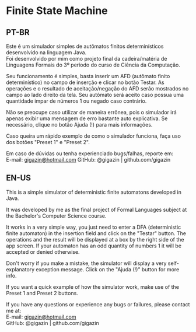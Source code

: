 # Finite State Machine

## PT-BR

Este é um simulador simples de autômatos finitos determinísticos desenvolvido na linguagem Java.  
Foi desenvolvido por mim como projeto final da cadeira/matéria de Linguagens Formais do 3º período do curso de Ciência da Computação.

Seu funcionamento é simples, basta inserir um AFD (autômato finito determinístico) no campo de inserção e clicar no botão Testar. As operações e o resultado de aceitação/negação do AFD serão mostrados no campo ao lado direito da tela. Seu autômato será aceito caso possua uma quantidade impar de números 1 ou negado caso contrário.

Não se preocupe caso utilizar de maneira errônea, pois o simulador irá apenas exibir uma mensagem de erro bastante auto explicativa. Se necessário, clique no botão Ajuda (!) para mais informações.  

Caso queira um rápido exemplo de como o simulador funciona, faça uso dos botões "Preset 1" e "Preset 2".

Em caso de dúvidas ou tenha experienciado bugs/falhas, reporte em:  
E-mail: gigazin@hotmail.com
GitHub: @gigazin | github.com/gigazin

## EN-US

This is a simple simulator of deterministic finite automatons developed in Java.  

It was developed by me as the final project of Formal Languages subject at the Bachelor's Computer Science course.  

It works in a very simple way, you just need to enter a DFA (deterministic finite automaton) in the insertion field and click on the "Testar" button. The operations and the result will be displayed at a box by the right side of the app screen. If your automaton has an odd quantity of numbers 1 it will be accepted or denied otherwise.  

Don't worry if you make a mistake, the simulator will display a very self-explanatory exception message. Click on the "Ajuda (!)" button for more info.  

If you want a quick example of how the simulator work, make use of the Preset 1 and Preset 2 buttons.

If you have any questions or experience any bugs or failures, please contact me at:  
E-mail: gigazin@hotmail.com  
GitHub: @gigazin | github.com/gigazin
